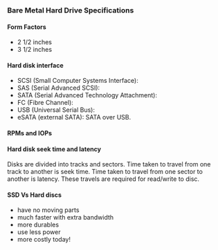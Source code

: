 ### Bare Metal Hard Drive Specifications

#### Form Factors
* 2 1/2 inches
* 3 1/2 inches

#### Hard disk interface
* SCSI (Small Computer Systems Interface): 
* SAS (Serial Advanced SCSI):
* SATA (Serial Advanced Technology Attachment):
* FC (Fibre Channel):
* USB (Universal Serial Bus):
* eSATA (external SATA): SATA over USB.

#### RPMs and IOPs

#### Hard disk seek time and latency
Disks are divided into tracks and sectors. Time taken to travel from one track to another is seek time. Time taken to travel from one sector to another is latency. These travels are required for read/write to disc.

#### SSD Vs Hard discs
* have no moving parts
* much faster with extra bandwidth
* more durables
* use less power
* more costly today!

